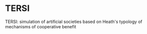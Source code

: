TERSI
=====

TERSI: simulation of artificial societies  based on Heath's typology of mechanisms of cooperative benefit